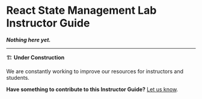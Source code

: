 <h1>
  <span class="headline">React State Management Lab</span>
  <span class="subhead">Instructor Guide</span>
</h1>

***Nothing here yet.***

---

🏗️ **Under Construction**

We are constantly working to improve our resources for instructors and students.

**Have something to contribute to this Instructor Guide?** [Let us know](https://pages.git.generalassemb.ly/modular-curriculum-all-courses/universal-resources-internal/module-feedback.html).

